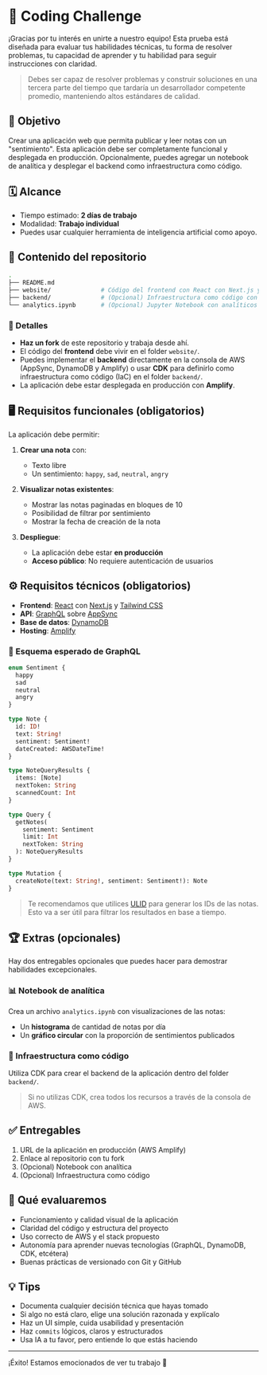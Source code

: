 # 🧗 Coding Challenge

¡Gracias por tu interés en unirte a nuestro equipo! Esta prueba está diseñada para evaluar tus habilidades técnicas, tu forma de resolver problemas, tu capacidad de aprender y tu habilidad para seguir instrucciones con claridad.

> Debes ser capaz de resolver problemas y construir soluciones en una tercera parte del tiempo que tardaría un desarrollador competente promedio, manteniendo altos estándares de calidad.

## 🎯 Objetivo

Crear una aplicación web que permita publicar y leer notas con un "sentimiento". Esta aplicación debe ser completamente funcional y desplegada en producción. Opcionalmente, puedes agregar un notebook de analítica y desplegar el backend como infraestructura como código.

## 🗓️ Alcance

- Tiempo estimado: **2 días de trabajo**
- Modalidad: **Trabajo individual**
- Puedes usar cualquier herramienta de inteligencia artificial como apoyo.

## 🧱 Contenido del repositorio

```bash
.
├── README.md
├── website/              # Código del frontend con React con Next.js y Tailwind CSS
├── backend/              # (Opcional) Infraestructura como código con CDK
└── analytics.ipynb       # (Opcional) Jupyter Notebook con analíticos básicos
```

### 📂 Detalles

- **Haz un fork** de este repositorio y trabaja desde ahí.
- El código del **frontend** debe vivir en el folder `website/`.
- Puedes implementar el **backend** directamente en la consola de AWS (AppSync, DynamoDB y Amplify) o usar **CDK** para definirlo como infraestructura como código (IaC) en el folder `backend/`.
- La aplicación debe estar desplegada en producción con **Amplify**.

## 🖥️ Requisitos funcionales (obligatorios)

La aplicación debe permitir:

1. **Crear una nota** con:

   - Texto libre
   - Un sentimiento: `happy`, `sad`, `neutral`, `angry`

2. **Visualizar notas existentes**:

   - Mostrar las notas paginadas en bloques de 10
   - Posibilidad de filtrar por sentimiento
   - Mostrar la fecha de creación de la nota

3. **Despliegue**:
   - La aplicación debe estar **en producción**
   - **Acceso público**: No requiere autenticación de usuarios

## ⚙️ Requisitos técnicos (obligatorios)

- **Frontend**: [React](https://react.dev/) con [Next.js](https://nextjs.org/) y [Tailwind CSS](https://tailwindcss.com/)
- **API**: [GraphQL](https://aws.amazon.com/graphql/) sobre [AppSync](https://aws.amazon.com/appsync/)
- **Base de datos**: [DynamoDB](https://aws.amazon.com/dynamodb/)
- **Hosting**: [Amplify](https://aws.amazon.com/amplify/hosting/)

### 🔧 Esquema esperado de GraphQL

```graphql
enum Sentiment {
  happy
  sad
  neutral
  angry
}

type Note {
  id: ID!
  text: String!
  sentiment: Sentiment!
  dateCreated: AWSDateTime!
}

type NoteQueryResults {
  items: [Note]
  nextToken: String
  scannedCount: Int
}

type Query {
  getNotes(
    sentiment: Sentiment
    limit: Int
    nextToken: String
  ): NoteQueryResults
}

type Mutation {
  createNote(text: String!, sentiment: Sentiment!): Note
}
```

> Te recomendamos que utilices [ULID](https://github.com/ulid/spec) para generar los IDs de las notas. Esto va a ser útil para filtrar los resultados en base a tiempo.

## 🏆 Extras (opcionales)

Hay dos entregables opcionales que puedes hacer para demostrar habilidades excepcionales.

### 📊 Notebook de analítica

Crea un archivo `analytics.ipynb` con visualizaciones de las notas:

- Un **histograma** de cantidad de notas por día
- Un **gráfico circular** con la proporción de sentimientos publicados

### 🚀 Infraestructura como código

Utiliza CDK para crear el backend de la aplicación dentro del folder `backend/`.

> Si no utilizas CDK, crea todos los recursos a través de la consola de AWS.

## ✅ Entregables

1. URL de la aplicación en producción (AWS Amplify)
2. Enlace al repositorio con tu fork
3. (Opcional) Notebook con analítica
4. (Opcional) Infraestructura como código

## 🧠 Qué evaluaremos

- Funcionamiento y calidad visual de la aplicación
- Claridad del código y estructura del proyecto
- Uso correcto de AWS y el stack propuesto
- Autonomía para aprender nuevas tecnologías (GraphQL, DynamoDB, CDK, etcétera)
- Buenas prácticas de versionado con Git y GitHub

## 💡 Tips

- Documenta cualquier decisión técnica que hayas tomado
- Si algo no está claro, elige una solución razonada y explícalo
- Haz un UI simple, cuida usabilidad y presentación
- Haz `commits` lógicos, claros y estructurados
- Usa IA a tu favor, pero entiende lo que estás haciendo

---

¡Éxito! Estamos emocionados de ver tu trabajo 🚀
